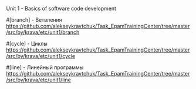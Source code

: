 Unit 1 - Basics of software code development

#[branch] - Ветвления
https://github.com/alekseykravtchuk/Task_EpamTrainingCenter/tree/master/src/by/krava/etc/unit1/branch

#[cycle] - Циклы
 https://github.com/alekseykravtchuk/Task_EpamTrainingCenter/tree/master/src/by/krava/etc/unit1/cycle

#[line] - Линейный программы
https://github.com/alekseykravtchuk/Task_EpamTrainingCenter/tree/master/src/by/krava/etc/unit1/line
